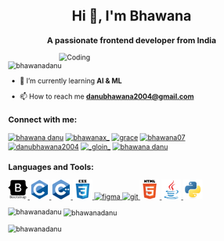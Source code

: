 <h1 align="center">Hi 👋, I'm Bhawana</h1>
<h3 align="center">A passionate frontend developer from India</h3>
<img align="right" alt="Coding" width="400" src="https://cdn.dribbble.com/users/4055494/screenshots/15215756/media/d2b66c4ca0192aa26d103448b3d1518b.gif">
<p align="left"> <img src="https://komarev.com/ghpvc/?username=bhawanadanu&label=Profile%20views&color=0e75b6&style=flat" alt="bhawanadanu" /> </p>

- 🌱 I’m currently learning **AI & ML**

- 📫 How to reach me **danubhawana2004@gmail.com**

<h3 align="left">Connect with me:</h3>
<p align="left">
<a href="https://linkedin.com/in/bhawana danu" target="blank"><img align="center" src="https://raw.githubusercontent.com/rahuldkjain/github-profile-readme-generator/master/src/images/icons/Social/linked-in-alt.svg" alt="bhawana danu" height="30" width="40" /></a>
<a href="https://instagram.com/bhawanax_" target="blank"><img align="center" src="https://raw.githubusercontent.com/rahuldkjain/github-profile-readme-generator/master/src/images/icons/Social/instagram.svg" alt="bhawanax_" height="30" width="40" /></a>
<a href="https://www.youtube.com/c/grace" target="blank"><img align="center" src="https://raw.githubusercontent.com/rahuldkjain/github-profile-readme-generator/master/src/images/icons/Social/youtube.svg" alt="grace" height="30" width="40" /></a>
<a href="https://www.codechef.com/users/bhawana07" target="blank"><img align="center" src="https://cdn.jsdelivr.net/npm/simple-icons@3.1.0/icons/codechef.svg" alt="bhawana07" height="30" width="40" /></a>
<a href="https://www.hackerrank.com/danubhawana2004" target="blank"><img align="center" src="https://raw.githubusercontent.com/rahuldkjain/github-profile-readme-generator/master/src/images/icons/Social/hackerrank.svg" alt="danubhawana2004" height="30" width="40" /></a>
<a href="https://codeforces.com/profile/_gloin_" target="blank"><img align="center" src="https://raw.githubusercontent.com/rahuldkjain/github-profile-readme-generator/master/src/images/icons/Social/codeforces.svg" alt="_gloin_" height="30" width="40" /></a>
<a href="https://www.hackerearth.com/bhawana danu" target="blank"><img align="center" src="https://raw.githubusercontent.com/rahuldkjain/github-profile-readme-generator/master/src/images/icons/Social/hackerearth.svg" alt="bhawana danu" height="30" width="40" /></a>
</p>

<h3 align="left">Languages and Tools:</h3>
<p align="left"> <a href="https://getbootstrap.com" target="_blank" rel="noreferrer"> <img src="https://raw.githubusercontent.com/devicons/devicon/master/icons/bootstrap/bootstrap-plain-wordmark.svg" alt="bootstrap" width="40" height="40"/> </a> <a href="https://www.cprogramming.com/" target="_blank" rel="noreferrer"> <img src="https://raw.githubusercontent.com/devicons/devicon/master/icons/c/c-original.svg" alt="c" width="40" height="40"/> </a> <a href="https://www.w3schools.com/cpp/" target="_blank" rel="noreferrer"> <img src="https://raw.githubusercontent.com/devicons/devicon/master/icons/cplusplus/cplusplus-original.svg" alt="cplusplus" width="40" height="40"/> </a> <a href="https://www.w3schools.com/css/" target="_blank" rel="noreferrer"> <img src="https://raw.githubusercontent.com/devicons/devicon/master/icons/css3/css3-original-wordmark.svg" alt="css3" width="40" height="40"/> </a> <a href="https://www.figma.com/" target="_blank" rel="noreferrer"> <img src="https://www.vectorlogo.zone/logos/figma/figma-icon.svg" alt="figma" width="40" height="40"/> </a> <a href="https://git-scm.com/" target="_blank" rel="noreferrer"> <img src="https://www.vectorlogo.zone/logos/git-scm/git-scm-icon.svg" alt="git" width="40" height="40"/> </a> <a href="https://www.w3.org/html/" target="_blank" rel="noreferrer"> <img src="https://raw.githubusercontent.com/devicons/devicon/master/icons/html5/html5-original-wordmark.svg" alt="html5" width="40" height="40"/> </a> <a href="https://www.java.com" target="_blank" rel="noreferrer"> <img src="https://raw.githubusercontent.com/devicons/devicon/master/icons/java/java-original.svg" alt="java" width="40" height="40"/> </a> <a href="https://www.python.org" target="_blank" rel="noreferrer"> <img src="https://raw.githubusercontent.com/devicons/devicon/master/icons/python/python-original.svg" alt="python" width="40" height="40"/> </a> </p>

<p><img align="left" src="https://github-readme-stats.vercel.app/api/top-langs?username=bhawanadanu&show_icons=true&locale=en&layout=compact" alt="bhawanadanu" /></p>

<p>&nbsp;<img align="center" src="https://github-readme-stats.vercel.app/api?username=bhawanadanu&show_icons=true&locale=en" alt="bhawanadanu" /></p>

<p><img align="center" src="https://github-readme-streak-stats.herokuapp.com/?user=bhawanadanu&" alt="bhawanadanu" /></p>

